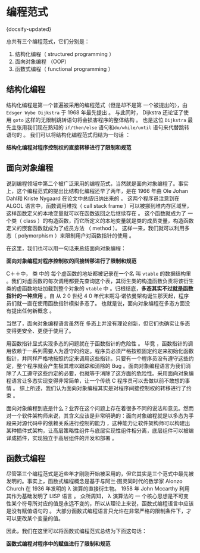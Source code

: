 # 编程范式
{docsify-updated}

总共有三个编程范式，它们分别是：
1. 结构化编程（ structured programming ）
2. 面向对象编程 （OOP）
3. 函数式编程（ functional programming ）


## 结构化编程
结构化编程是第一个普遍被采用的编程范式（但是却不是第 一个被提出的〉，由 `Edsger Wybe Dijkstra` 于 1968 年最先提出 。 与此同时， Dijkstra 还论证了使用 `goto` 这样的无限制跳转语句将会损害程序的整体结构 。 也是这位 `Dijkstra` 最先主张用我们现在熟知的 `if/then/else` 语句和`do/while/until` 语句来代替跳转语句的 。
我们可以将结构化编程范式归结为一句话 ：

**结构化编程对程序控制权的直接转移进行了限制和规范**

## 面向对象编程
说到编程领域中第二个被广泛采用的编程范式，当然就是面向对象编程了。事实上，这个编程范式的提出比结构化编程还早了两年，是在 1966 年由 Ole Johan Dahl和 Kriste Nygaard 在论文中总结归纳出来的 。 这两个程序员注意到在 ALGOL 语言中，函数调用堆找（ call stack frame ）可以被挪到堆内存区域里，这样函数定义的本地变量就可以在函数返回之后继续存在 。 这个函数就成为了 一个类（ class ）的构造函数，而它所定义的本地变量就是类的成员变量，构造函数定义的嵌套函数就成为了成员方法 （ method ）。 这样一来，我们就可以利用多态（ polymorphism ）来限制用户对函数指针的使用 。

在这里，我们也可以用一句话来总结面向对象编程：

**面向对象编程对程序控制权的间接转移进行了限制和规范**

C＋＋中， 类 中的
每个虚函数的地址都被记录在一个名 叫 `vtable` 的数据结构里 。我们对虚函数的每次调用都要先查询这个表，其衍生类的构造函数负责将该衍生类的虚函数地址加载到整个对象的 `vtable` 中 。归根结底，**多态其实不过就是函数指针的一种应用** 。自 从 2 0 世纪 4 0 年代末期冯·诺依曼架构诞生那天起，程序员们就一直在使用函数指针模拟多态了。 也就是说，面向对象编程在多态方面没有提出任何新概念 。

当然了，面向对象编程语言虽然在 多态上并没有理论创新，但它们也确实让多态变得更安全、更便于使用了。

用函数指针显式实现多态的问题就在于函数指针的危险性 。 毕竟 ，函数指针的调用依赖于一系列需要人为遵守的约定。程序员必须严格按照固定约定来初始化函数指针，并同样严格地按照约定来调用这些指针。只要有一个程序员没有遵守这些约定，整个程序就会产生极其难以跟踪和消除的 Bug 。面向对象编程语言为我们消除了人工遵守这些约定的必要，也就等于消除了这方面的危险性。采用面向对象编程语言让多态实现变得非常简单，让一个传统 C 程序员可以去做以前不敢想的事情 。 综上所述，我们认为面向对象编程其实是对程序间接控制权的转移进行了约束 。

面向对象编程到底是什么？业界在这个问题上存在着很多不同的说法和意见。然而对一个软件架构师来说，其含义应该是非常明确的：面向对象编程就是以多态为手段来对源代码中的依赖关系进行控制的能力 ，这种能力让软件架构师可以构建出某种插件式架构，让高层策略性组件与底层实现性组件相分离，底层组件可以被编译成插件，实现独立于高层组件的开发和部署 。

## 函数式编程
尽管第三个编程范式是近些年才刚刚开始被采用的，但它其实是三个范式中最先被发明的。事实上，函数式编程概念是基于与阿兰·图灵同时代的数学家 Alonzo
Church 在 1936 年发明的 λ 演算的直接衍生物。 1958 年 John Mccarthy 利用其作为基础发明了 LISP 语言 。 众所周知， λ 演算法的 一 个核心思想是不可变性某个符号所对应的值是永远不变的，所以从理论上来说，函数式编程语言中应该是没有赋值语句的 。 大部分函数式编程语言只允许在非常严格的限制条件下，才可以更改某个变量的值。

因此，我们在这里可以将函数式编程范式总结为下面这句话：

**函数式编程对程序中的赋值进行了限制和规范**